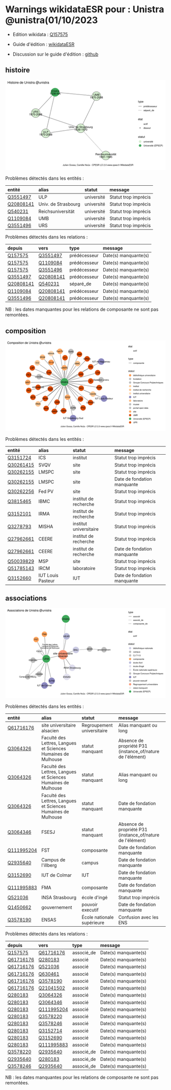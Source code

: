 Warnings wikidataESR pour : Unistra @unistra(01/10/2023
================

- Edition wikidata : [Q157575](https://www.wikidata.org/wiki/Q157575)
- Guide d'édition : [wikidataESR](https://github.com/cpesr/wikidataESR/)

- Discussion sur le guide d'édition : [github](https://github.com/cpesr/wikidataESR/issues)



## histoire 

![Graphique non généré](Q157575-histoire.png) 

Problèmes détectés dans les entités :

|entité                                               |alias               |statut     |message              |
|:----------------------------------------------------|:-------------------|:----------|:--------------------|
|[Q3551497](https://www.wikidata.org/wiki/Q3551497)   |ULP                 |université |Statut trop imprécis |
|[Q20808141](https://www.wikidata.org/wiki/Q20808141) |Univ. de Strasbourg |université |Statut trop imprécis |
|[Q540231](https://www.wikidata.org/wiki/Q540231)     |Reichsuniversität   |université |Statut trop imprécis |
|[Q1109084](https://www.wikidata.org/wiki/Q1109084)   |UMB                 |université |Statut trop imprécis |
|[Q3551496](https://www.wikidata.org/wiki/Q3551496)   |URS                 |université |Statut trop imprécis |

Problèmes détectés dans les relations :

|depuis                                               |vers                                                 |type         |message              |
|:----------------------------------------------------|:----------------------------------------------------|:------------|:--------------------|
|[Q157575](https://www.wikidata.org/wiki/Q157575)     |[Q3551497](https://www.wikidata.org/wiki/Q3551497)   |prédécesseur |Date(s) manquante(s) |
|[Q157575](https://www.wikidata.org/wiki/Q157575)     |[Q1109084](https://www.wikidata.org/wiki/Q1109084)   |prédécesseur |Date(s) manquante(s) |
|[Q157575](https://www.wikidata.org/wiki/Q157575)     |[Q3551496](https://www.wikidata.org/wiki/Q3551496)   |prédécesseur |Date(s) manquante(s) |
|[Q3551497](https://www.wikidata.org/wiki/Q3551497)   |[Q20808141](https://www.wikidata.org/wiki/Q20808141) |prédécesseur |Date(s) manquante(s) |
|[Q20808141](https://www.wikidata.org/wiki/Q20808141) |[Q540231](https://www.wikidata.org/wiki/Q540231)     |séparé_de    |Date(s) manquante(s) |
|[Q1109084](https://www.wikidata.org/wiki/Q1109084)   |[Q20808141](https://www.wikidata.org/wiki/Q20808141) |prédécesseur |Date(s) manquante(s) |
|[Q3551496](https://www.wikidata.org/wiki/Q3551496)   |[Q20808141](https://www.wikidata.org/wiki/Q20808141) |prédécesseur |Date(s) manquante(s) |

NB : les dates manquantes pour les relations de composante ne sont pas remontées. 



## composition 

![Graphique non généré](Q157575-composition.png) 

Problèmes détectés dans les entités :

|entité                                               |alias             |statut                 |message                     |
|:----------------------------------------------------|:-----------------|:----------------------|:---------------------------|
|[Q3151724](https://www.wikidata.org/wiki/Q3151724)   |ICS               |institut               |Statut trop imprécis        |
|[Q30261415](https://www.wikidata.org/wiki/Q30261415) |SVQV              |site                   |Statut trop imprécis        |
|[Q30262155](https://www.wikidata.org/wiki/Q30262155) |LMSPC             |site                   |Statut trop imprécis        |
|[Q30262155](https://www.wikidata.org/wiki/Q30262155) |LMSPC             |site                   |Date de fondation manquante |
|[Q30262256](https://www.wikidata.org/wiki/Q30262256) |Fed PV            |site                   |Statut trop imprécis        |
|[Q3815465](https://www.wikidata.org/wiki/Q3815465)   |IBMC              |institut de recherche  |Statut trop imprécis        |
|[Q3152101](https://www.wikidata.org/wiki/Q3152101)   |IRMA              |institut de recherche  |Statut trop imprécis        |
|[Q3278793](https://www.wikidata.org/wiki/Q3278793)   |MISHA             |institut universitaire |Statut trop imprécis        |
|[Q27962661](https://www.wikidata.org/wiki/Q27962661) |CEERE             |institut de recherche  |Statut trop imprécis        |
|[Q27962661](https://www.wikidata.org/wiki/Q27962661) |CEERE             |institut de recherche  |Date de fondation manquante |
|[Q50039829](https://www.wikidata.org/wiki/Q50039829) |MSP               |site                   |Statut trop imprécis        |
|[Q51785143](https://www.wikidata.org/wiki/Q51785143) |IRCM              |laboratoire            |Statut trop imprécis        |
|[Q3152660](https://www.wikidata.org/wiki/Q3152660)   |IUT Louis Pasteur |IUT                    |Date de fondation manquante |

 



## associations 

![Graphique non généré](Q157575-associations.png) 

Problèmes détectés dans les entités :

|entité                                                 |alias                                                         |statut                     |message                                                    |
|:------------------------------------------------------|:-------------------------------------------------------------|:--------------------------|:----------------------------------------------------------|
|[Q61716176](https://www.wikidata.org/wiki/Q61716176)   |site universitaire alsacien                                   |Regroupement universitaire |Alias manquant ou long                                     |
|[Q3064326](https://www.wikidata.org/wiki/Q3064326)     |Faculté des Lettres, Langues et Sciences Humaines de Mulhouse |statut manquant            |Absence de propriété P31 (instance_of/nature de l'élément) |
|[Q3064326](https://www.wikidata.org/wiki/Q3064326)     |Faculté des Lettres, Langues et Sciences Humaines de Mulhouse |statut manquant            |Alias manquant ou long                                     |
|[Q3064326](https://www.wikidata.org/wiki/Q3064326)     |Faculté des Lettres, Langues et Sciences Humaines de Mulhouse |statut manquant            |Date de fondation manquante                                |
|[Q3064346](https://www.wikidata.org/wiki/Q3064346)     |FSESJ                                                         |statut manquant            |Absence de propriété P31 (instance_of/nature de l'élément) |
|[Q111995204](https://www.wikidata.org/wiki/Q111995204) |FST                                                           |composante                 |Date de fondation manquante                                |
|[Q2935640](https://www.wikidata.org/wiki/Q2935640)     |Campus de l'illberg                                           |campus                     |Date de fondation manquante                                |
|[Q3152690](https://www.wikidata.org/wiki/Q3152690)     |IUT de Colmar                                                 |IUT                        |Date de fondation manquante                                |
|[Q111995883](https://www.wikidata.org/wiki/Q111995883) |FMA                                                           |composante                 |Date de fondation manquante                                |
|[Q521036](https://www.wikidata.org/wiki/Q521036)       |INSA Strasbourg                                               |école d'ingé               |Statut trop imprécis                                       |
|[Q1450662](https://www.wikidata.org/wiki/Q1450662)     |gouvernement                                                  |pouvoir executif           |Date de fondation manquante                                |
|[Q3578190](https://www.wikidata.org/wiki/Q3578190)     |ENSAS                                                         |École nationale supérieure |Confusion avec les ENS                                     |

Problèmes détectés dans les relations :

|depuis                                               |vers                                                   |type       |message              |
|:----------------------------------------------------|:------------------------------------------------------|:----------|:--------------------|
|[Q157575](https://www.wikidata.org/wiki/Q157575)     |[Q61716176](https://www.wikidata.org/wiki/Q61716176)   |associé_de |Date(s) manquante(s) |
|[Q61716176](https://www.wikidata.org/wiki/Q61716176) |[Q280183](https://www.wikidata.org/wiki/Q280183)       |associé    |Date(s) manquante(s) |
|[Q61716176](https://www.wikidata.org/wiki/Q61716176) |[Q521036](https://www.wikidata.org/wiki/Q521036)       |associé    |Date(s) manquante(s) |
|[Q61716176](https://www.wikidata.org/wiki/Q61716176) |[Q630461](https://www.wikidata.org/wiki/Q630461)       |associé    |Date(s) manquante(s) |
|[Q61716176](https://www.wikidata.org/wiki/Q61716176) |[Q3578190](https://www.wikidata.org/wiki/Q3578190)     |associé    |Date(s) manquante(s) |
|[Q61716176](https://www.wikidata.org/wiki/Q61716176) |[Q21041502](https://www.wikidata.org/wiki/Q21041502)   |associé    |Date(s) manquante(s) |
|[Q280183](https://www.wikidata.org/wiki/Q280183)     |[Q3064326](https://www.wikidata.org/wiki/Q3064326)     |associé    |Date(s) manquante(s) |
|[Q280183](https://www.wikidata.org/wiki/Q280183)     |[Q3064346](https://www.wikidata.org/wiki/Q3064346)     |associé    |Date(s) manquante(s) |
|[Q280183](https://www.wikidata.org/wiki/Q280183)     |[Q111995204](https://www.wikidata.org/wiki/Q111995204) |associé    |Date(s) manquante(s) |
|[Q280183](https://www.wikidata.org/wiki/Q280183)     |[Q3578220](https://www.wikidata.org/wiki/Q3578220)     |associé    |Date(s) manquante(s) |
|[Q280183](https://www.wikidata.org/wiki/Q280183)     |[Q3578246](https://www.wikidata.org/wiki/Q3578246)     |associé    |Date(s) manquante(s) |
|[Q280183](https://www.wikidata.org/wiki/Q280183)     |[Q3152714](https://www.wikidata.org/wiki/Q3152714)     |associé    |Date(s) manquante(s) |
|[Q280183](https://www.wikidata.org/wiki/Q280183)     |[Q3152690](https://www.wikidata.org/wiki/Q3152690)     |associé    |Date(s) manquante(s) |
|[Q280183](https://www.wikidata.org/wiki/Q280183)     |[Q111995883](https://www.wikidata.org/wiki/Q111995883) |associé    |Date(s) manquante(s) |
|[Q3578220](https://www.wikidata.org/wiki/Q3578220)   |[Q2935640](https://www.wikidata.org/wiki/Q2935640)     |associé_de |Date(s) manquante(s) |
|[Q2935640](https://www.wikidata.org/wiki/Q2935640)   |[Q280183](https://www.wikidata.org/wiki/Q280183)       |associé_de |Date(s) manquante(s) |
|[Q3578246](https://www.wikidata.org/wiki/Q3578246)   |[Q2935640](https://www.wikidata.org/wiki/Q2935640)     |associé_de |Date(s) manquante(s) |

NB : les dates manquantes pour les relations de composante ne sont pas remontées. 

